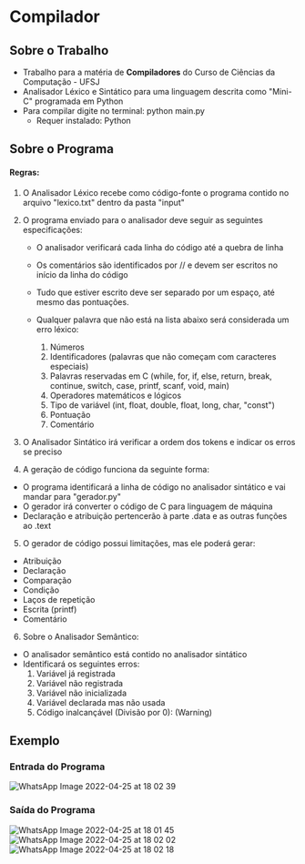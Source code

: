 # Compilador

## Sobre o Trabalho

- Trabalho para a matéria de **Compiladores** do Curso de Ciências da Computação - UFSJ
- Analisador Léxico e Sintático para uma linguagem descrita como "Mini-C" programada em Python
- Para compilar digite no terminal: python main.py
  - Requer instalado: Python

## Sobre o Programa

#### Regras:

1. O Analisador Léxico recebe como código-fonte o programa contido no arquivo "lexico.txt" dentro da pasta "input"
2. O programa enviado para o analisador deve seguir as seguintes especificações:

   - O analisador verificará cada linha do código até a quebra de linha

   - Os comentários são identificados por // e devem ser escritos no início da linha do código

   - Tudo que estiver escrito deve ser separado por um espaço, até mesmo das pontuações.

   - Qualquer palavra que não está na lista abaixo será considerada um erro léxico:
     1. Números
     2. Identificadores (palavras que não começam com caracteres especiais)
     3. Palavras reservadas em C (while, for, if, else, return, break, continue, switch, case, printf, scanf, void, main)
     4. Operadores matemáticos e lógicos
     5. Tipo de variável (int, float, double, float, long, char, "const")
     6. Pontuação
     7. Comentário

3. O Analisador Sintático irá verificar a ordem dos tokens e indicar os erros se preciso

4. A geração de código funciona da seguinte forma:
  - O programa identificará a linha de código no analisador sintático e vai mandar para "gerador.py"
  - O gerador irá converter o código de C para linguagem de máquina
  - Declaração e atribuição pertencerão à parte .data e as outras funções ao .text

5. O gerador de código possui limitações, mas ele poderá gerar:
  - Atribuição
  - Declaração
  - Comparação
  - Condição
  - Laços de repetição
  - Escrita (printf)
  - Comentário

6. Sobre o Analisador Semântico:
  - O analisador semântico está contido no analisador sintático
  - Identificará os seguintes erros:
    1. Variável já registrada
    2. Variável não registrada
    3. Variável não inicializada
    4. Variável declarada mas não usada
    5. Código inalcançável (Divisão por 0): (Warning) 

## Exemplo

### Entrada do Programa

![WhatsApp Image 2022-04-25 at 18 02 39](https://user-images.githubusercontent.com/65183458/165174914-a50ef26f-28be-4fb0-be3b-c111600283bc.jpeg)

### Saída do Programa

![WhatsApp Image 2022-04-25 at 18 01 45](https://user-images.githubusercontent.com/65183458/165174908-e3656f09-47b3-4d40-bc70-a3b3d60532c1.jpeg)
![WhatsApp Image 2022-04-25 at 18 02 02](https://user-images.githubusercontent.com/65183458/165174911-f0ea21ae-dd85-4f37-8484-8cd16eafc5d4.jpeg)
![WhatsApp Image 2022-04-25 at 18 02 18](https://user-images.githubusercontent.com/65183458/165174913-8b1672c6-f2a0-4ddd-878a-e8cbf99656a3.jpeg)

